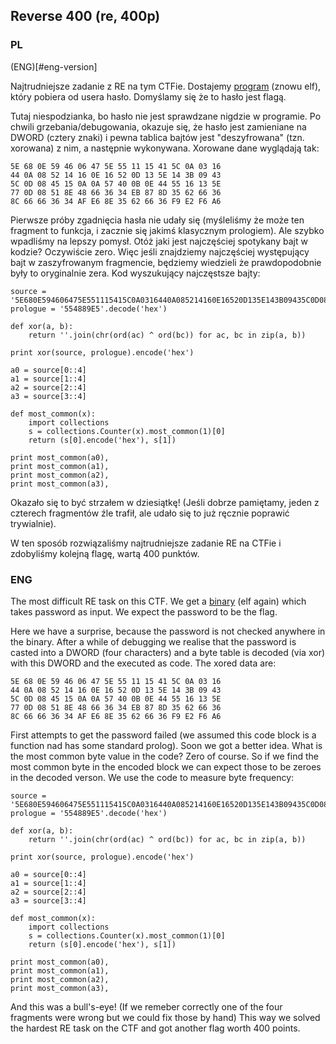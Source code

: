 ﻿## Reverse 400 (re, 400p)

### PL
(ENG)[#eng-version]

Najtrudniejsze zadanie z RE na tym CTFie. Dostajemy [program](./r400) (znowu elf), który pobiera od usera hasło. Domyślamy się że to hasło jest flagą.

Tutaj niespodzianka, bo hasło nie jest sprawdzane nigdzie w programie. Po chwili grzebania/debugowania, okazuje się, że hasło jest zamieniane na DWORD (cztery znaki) i pewna tablica bajtów jest "deszyfrowana" (tzn. xorowana) z nim, a następnie wykonywana. Xorowane dane wyglądają tak:

    5E 68 0E 59 46 06 47 5E 55 11 15 41 5C 0A 03 16
    44 0A 08 52 14 16 0E 16 52 0D 13 5E 14 3B 09 43
    5C 0D 08 45 15 0A 0A 57 40 0B 0E 44 55 16 13 5E
    77 0D 08 51 8E 48 66 36 34 EB 87 8D 35 62 66 36
    8C 66 66 36 34 AF E6 8E 35 62 66 36 F9 E2 F6 A6

Pierwsze próby zgadnięcia hasła nie udały się (myśleliśmy że może ten fragment to funkcja, i zacznie się jakimś klasycznym prologiem). Ale szybko wpadliśmy na lepszy pomysł. Otóż jaki jest najczęściej spotykany bajt w kodzie? Oczywiście zero. Więc jeśli znajdziemy najczęściej występujący bajt w zaszyfrowanym fragmencie, będziemy wiedzieli że prawdopodobnie były to oryginalnie zera. Kod wyszukujący najczęstsze bajty:

    source = '5E680E594606475E551115415C0A0316440A085214160E16520D135E143B09435C0D0845150A0A57400B0E445516135E770D08518E48663634EB878D356266368C66663634AFE68E35626636F9E2F6A6'.decode('hex')
    prologue = '554889E5'.decode('hex')

    def xor(a, b):
        return ''.join(chr(ord(ac) ^ ord(bc)) for ac, bc in zip(a, b))

    print xor(source, prologue).encode('hex')

    a0 = source[0::4]
    a1 = source[1::4]
    a2 = source[2::4]
    a3 = source[3::4]

    def most_common(x):
        import collections
        s = collections.Counter(x).most_common(1)[0]
        return (s[0].encode('hex'), s[1])

    print most_common(a0),
    print most_common(a1),
    print most_common(a2),
    print most_common(a3),

Okazało się to być strzałem w dziesiątkę! (Jeśli dobrze pamiętamy, jeden z czterech fragmentów źle trafił, ale udało się to już ręcznie poprawić trywialnie).

W ten sposób rozwiązaliśmy najtrudniejsze zadanie RE na CTFie i zdobyliśmy kolejną flagę, wartą 400 punktów.

### ENG

The most difficult RE task on this CTF. We get a [binary](./r400) (elf again) which takes password as input. We expect the password to be the flag.

Here we have a surprise, because the password is not checked anywhere in the binary. After a while of debugging we realise that the password is casted into a DWORD (four characters) and a byte table is decoded (via xor) with this DWORD and the executed as code. The xored data are:

    5E 68 0E 59 46 06 47 5E 55 11 15 41 5C 0A 03 16
    44 0A 08 52 14 16 0E 16 52 0D 13 5E 14 3B 09 43
    5C 0D 08 45 15 0A 0A 57 40 0B 0E 44 55 16 13 5E
    77 0D 08 51 8E 48 66 36 34 EB 87 8D 35 62 66 36
    8C 66 66 36 34 AF E6 8E 35 62 66 36 F9 E2 F6 A6

First attempts to get the password failed (we assumed this code block is a function nad has some standard prolog). Soon we got a better idea. What is the most common byte value in the code? Zero of course. So if we find the most common byte in the encoded block we can expect those to be zeroes in the decoded verson. We use the code to measure byte frequency:

    source = '5E680E594606475E551115415C0A0316440A085214160E16520D135E143B09435C0D0845150A0A57400B0E445516135E770D08518E48663634EB878D356266368C66663634AFE68E35626636F9E2F6A6'.decode('hex')
    prologue = '554889E5'.decode('hex')

    def xor(a, b):
        return ''.join(chr(ord(ac) ^ ord(bc)) for ac, bc in zip(a, b))

    print xor(source, prologue).encode('hex')

    a0 = source[0::4]
    a1 = source[1::4]
    a2 = source[2::4]
    a3 = source[3::4]

    def most_common(x):
        import collections
        s = collections.Counter(x).most_common(1)[0]
        return (s[0].encode('hex'), s[1])

    print most_common(a0),
    print most_common(a1),
    print most_common(a2),
    print most_common(a3),

And this was a bull's-eye! (If we remeber correctly one of the four fragments were wrong but we could fix those by hand)
This way we solved the hardest RE task on the CTF and got another flag worth 400 points.